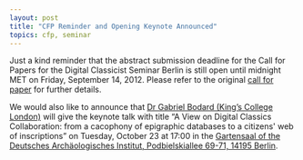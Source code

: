 ```yaml
---
layout: post
title: "CFP Reminder and Opening Keynote Announced"
topics: cfp, seminar
---
```

Just a kind reminder that the abstract submission deadline for the Call for Papers for the Digital Classicist Seminar Berlin is still open until midnight MET on Friday, September 14, 2012. Please refer to the original [call for paper](http://de.digitalclassicist.org/berlin/cfp) for further details.

We would also like to announce that [Dr Gabriel Bodard (King’s College London)](http://www.kcl.ac.uk/artshums/depts/ddh/people/research/bodard) will give the keynote talk with title “A View on Digital Classics Collaboration: from a cacophony of epigraphic databases to a citizens' web of inscriptions” on Tuesday, October 23 at 17:00 in the [Gartensaal of the Deutsches Archäologisches Institut, Podbielskiallee 69-71, 14195 Berlin](http://goo.gl/maps/TfRfy).
